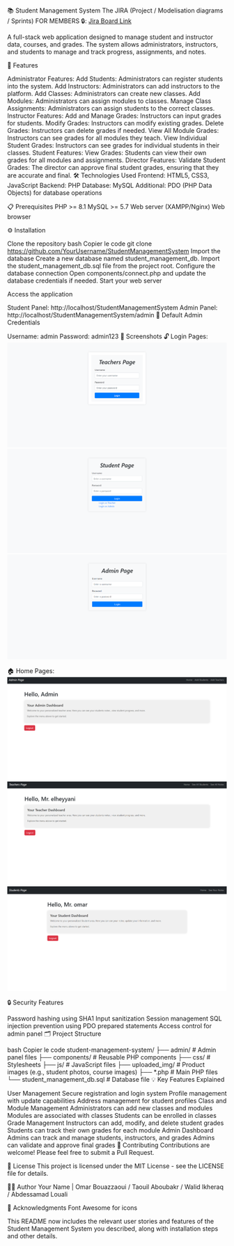 📚 Student Management System
The JIRA (Project / Modelisation diagrams / Sprints) FOR MEMBERS 🔒: [Jira Board Link](https://ataouil90.atlassian.net/jira/software/projects/SCRUM/boards/1?atlOrigin=eyJpIjoiYWFhMzM1NWExYzZiNDBiMThhZTk4NTYyYjkwNzg4YjYiLCJwIjoiaiJ9)

A full-stack web application designed to manage student and instructor data, courses, and grades. The system allows administrators, instructors, and students to manage and track progress, assignments, and notes.

🌟 Features

Administrator Features:
Add Students: Administrators can register students into the system.
Add Instructors: Administrators can add instructors to the platform.
Add Classes: Administrators can create new classes.
Add Modules: Administrators can assign modules to classes.
Manage Class Assignments: Administrators can assign students to the correct classes.
Instructor Features:
Add and Manage Grades: Instructors can input grades for students.
Modify Grades: Instructors can modify existing grades.
Delete Grades: Instructors can delete grades if needed.
View All Module Grades: Instructors can see grades for all modules they teach.
View Individual Student Grades: Instructors can see grades for individual students in their classes.
Student Features:
View Grades: Students can view their own grades for all modules and assignments.
Director Features:
Validate Student Grades: The director can approve final student grades, ensuring that they are accurate and final.
🛠️ Technologies Used
Frontend: HTML5, CSS3, JavaScript
Backend: PHP
Database: MySQL
Additional: PDO (PHP Data Objects) for database operations

📋 Prerequisites
PHP >= 8.1
MySQL >= 5.7
Web server (XAMPP/Nginx)
Web browser

⚙️ Installation

Clone the repository
bash
Copier le code
git clone https://github.com/YourUsername/StudentManagementSystem
Import the database
Create a new database named student_management_db.
Import the student_management_db.sql file from the project root.
Configure the database connection
Open components/connect.php and update the database credentials if needed.
Start your web server

Access the application

Student Panel: http://localhost/StudentManagementSystem
Admin Panel: http://localhost/StudentManagementSystem/admin
👤 Default Admin Credentials

Username: admin
Password: admin123
📱 Screenshots
🔓 Login Pages:
![alt text](./images/s2.png)
![alt text](./images/s1.png)
![alt text](./images/s3.png)



🏠 Home Pages:
![alt text](./images/s4.png)
![alt text](./images/s5.png)
![alt text](./images/s6.png)





🔒 Security Features

Password hashing using SHA1
Input sanitization
Session management
SQL injection prevention using PDO prepared statements
Access control for admin panel
🗂️ Project Structure

bash
Copier le code
student-management-system/
├── admin/                   # Admin panel files
├── components/              # Reusable PHP components
├── css/                     # Stylesheets
├── js/                      # JavaScript files
├── uploaded_img/            # Product images (e.g., student photos, course images)
├── *.php                    # Main PHP files
└── student_management_db.sql # Database file
💡 Key Features Explained

User Management
Secure registration and login system
Profile management with update capabilities
Address management for student profiles
Class and Module Management
Administrators can add new classes and modules
Modules are associated with classes
Students can be enrolled in classes
Grade Management
Instructors can add, modify, and delete student grades
Students can track their own grades for each module
Admin Dashboard
Admins can track and manage students, instructors, and grades
Admins can validate and approve final grades
🤝 Contributing
Contributions are welcome! Please feel free to submit a Pull Request.

📄 License
This project is licensed under the MIT License - see the LICENSE file for details.

👨‍💻 Author
Your Name | Omar Bouazzaoui / Taouil Aboubakr / Walid lkheraq / Abdessamad Louali

🙏 Acknowledgments
Font Awesome for icons

This README now includes the relevant user stories and features of the Student Management System you described, along with installation steps and other details.
